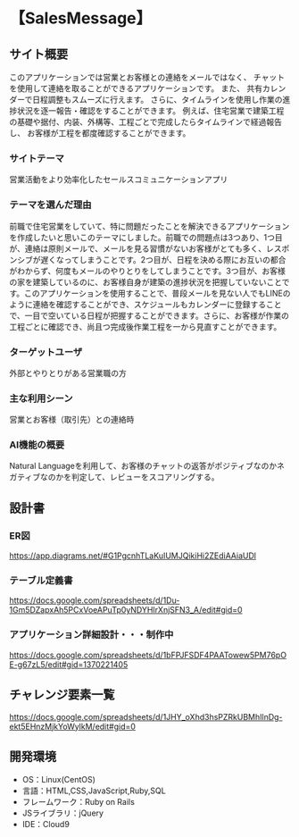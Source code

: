 # 【SalesMessage】

## サイト概要
このアプリケーションでは営業とお客様との連絡をメールではなく、
チャットを使用して連絡を取ることができるアプリケーションです。
また、 共有カレンダーで日程調整もスムーズに行えます。
さらに、タイムラインを使用し作業の進捗状況を逐一報告・確認をすることができます。
例えば、住宅営業で建築工程の基礎や据付、内装、外構等、工程ごとで完成したらタイムラインで経過報告し、
お客様が工程を都度確認することができます。

### サイトテーマ
営業活動をより効率化したセールスコミュニケーションアプリ

### テーマを選んだ理由
前職で住宅営業をしていて、特に問題だったことを解決できるアプリケーションを作成したいと思いこのテーマにしました。前職での問題点は3つあり、1つ目が、連絡は原則メールで、メールを見る習慣がないお客様がとても多く、レスポンシブが遅くなってしまうことです。2つ目が、日程を決める際にお互いの都合がわからず、何度もメールのやりとりをしてしまうことです。3つ目が、お客様の家を建築しているのに、お客様自身が建築の進捗状況を把握していないことです。このアプリケーションを使用することで、普段メールを見ない人でもLINEのように連絡を確認することができ、スケジュールもカレンダーに登録することで、一目で空いている日程が把握することができます。さらに、お客様が作業の工程ごとに確認でき、尚且つ完成後作業工程を一から見直すことができます。

### ターゲットユーザ
外部とやりとりがある営業職の方

### 主な利用シーン
営業とお客様（取引先）との連絡時

### AI機能の概要
Natural Languageを利用して、お客様のチャットの返答がポジティブなのかネガティブなのかを判定して、レビューをスコアリングする。

## 設計書
### ER図
https://app.diagrams.net/#G1PgcnhTLaKuIUMJQikiHi2ZEdiAAiaUDl
### テーブル定義書
https://docs.google.com/spreadsheets/d/1Du-1Gm5DZapxAh5PCxVoeAPuTp0yNDYHIrXnjSFN3_A/edit#gid=0
### アプリケーション詳細設計・・・制作中
https://docs.google.com/spreadsheets/d/1bFPJFSDF4PAATowew5PM76pOE-g67zL5/edit#gid=1370221405

## チャレンジ要素一覧
https://docs.google.com/spreadsheets/d/1JHY_oXhd3hsPZRkUBMhIlnDg-ekt5EHnzMjkYoWylkM/edit#gid=0

## 開発環境
- OS：Linux(CentOS)
- 言語：HTML,CSS,JavaScript,Ruby,SQL
- フレームワーク：Ruby on Rails
- JSライブラリ：jQuery
- IDE：Cloud9
